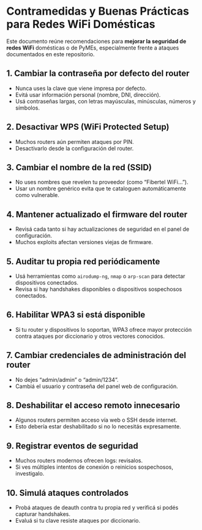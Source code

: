 # Contramedidas y Buenas Prácticas para Redes WiFi Domésticas

Este documento reúne recomendaciones para **mejorar la seguridad de redes WiFi** domésticas o de PyMEs, especialmente frente a ataques documentados en este repositorio.

## 1. Cambiar la contraseña por defecto del router

- Nunca uses la clave que viene impresa por defecto.
- Evitá usar información personal (nombre, DNI, dirección).
- Usá contraseñas largas, con letras mayúsculas, minúsculas, números y símbolos.

## 2. Desactivar WPS (WiFi Protected Setup)

- Muchos routers aún permiten ataques por PIN.
- Desactivarlo desde la configuración del router.

## 3. Cambiar el nombre de la red (SSID)

- No uses nombres que revelen tu proveedor (como “Fibertel WiFi…”).
- Usar un nombre genérico evita que te cataloguen automáticamente como vulnerable.

## 4. Mantener actualizado el firmware del router

- Revisá cada tanto si hay actualizaciones de seguridad en el panel de configuración.
- Muchos exploits afectan versiones viejas de firmware.

## 5. Auditar tu propia red periódicamente

- Usá herramientas como `airodump-ng`, `nmap` o `arp-scan` para detectar dispositivos conectados.
- Revisa si hay handshakes disponibles o dispositivos sospechosos conectados.

## 6. Habilitar WPA3 si está disponible

- Si tu router y dispositivos lo soportan, WPA3 ofrece mayor protección contra ataques por diccionario y otros vectores conocidos.

## 7. Cambiar credenciales de administración del router

- No dejes “admin/admin” o “admin/1234”.
- Cambiá el usuario y contraseña del panel web de configuración.

## 8. Deshabilitar el acceso remoto innecesario

- Algunos routers permiten acceso vía web o SSH desde internet.
- Esto debería estar deshabilitado si no lo necesitás expresamente.

## 9. Registrar eventos de seguridad

- Muchos routers modernos ofrecen logs: revisalos.
- Si ves múltiples intentos de conexión o reinicios sospechosos, investigalo.

## 10. Simulá ataques controlados

- Probá ataques de deauth contra tu propia red y verificá si podés capturar handshakes.
- Evaluá si tu clave resiste ataques por diccionario.
